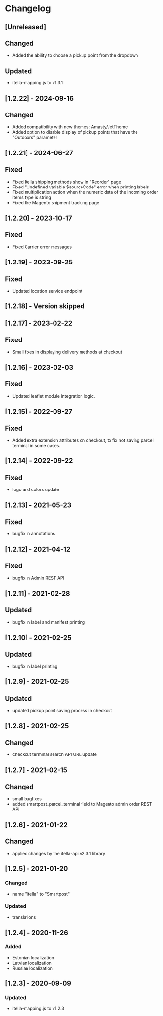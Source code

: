 # Changelog

## [Unreleased]
## Changed
- Added the ability to choose a pickup point from the dropdown

## Updated
- itella-mapping.js to v1.3.1

## [1.2.22] - 2024-09-16
## Changed
- Added compatibility with new themes:
    Amasty/JetTheme
- Added option to disable display of pickup points that have the "Outdoors" parameter

## [1.2.21] - 2024-06-27
## Fixed
- Fixed Itella shipping methods show in "Reorder" page
- Fixed "Undefined variable $sourceCode" error when printing labels
- Fixed multiplication action when the numeric data of the incoming order items type is string
- Fixed the Magento shipment tracking page

## [1.2.20] - 2023-10-17
## Fixed
- Fixed Carrier error messages

## [1.2.19] - 2023-09-25
## Fixed
- Updated location service endpoint

## [1.2.18] - Version skipped

## [1.2.17] - 2023-02-22
## Fixed
- Small fixes in displaying delivery methods at checkout

## [1.2.16] - 2023-02-03
## Fixed
- Updated leaflet module integration logic.

## [1.2.15] - 2022-09-27
## Fixed
- Added extra extension attributes on checkout, to fix not saving parcel terminal in some cases.

## [1.2.14] - 2022-09-22
## Fixed
- logo and colors update

## [1.2.13] - 2021-05-23
## Fixed
- bugfix in annotations

## [1.2.12] - 2021-04-12
## Fixed
- bugfix in Admin REST API

## [1.2.11] - 2021-02-28
## Updated
- bugfix in label and manifest printing

## [1.2.10] - 2021-02-25
## Updated
- bugfix in label printing

## [1.2.9] - 2021-02-25
## Updated
- updated pickup point saving process in checkout

## [1.2.8] - 2021-02-25
## Changed
- checkout terminal search API URL update

## [1.2.7] - 2021-02-15
## Changed
- small bugfixes
- added smartpost_parcel_terminal field to Magento admin order REST API

## [1.2.6] - 2021-01-22
## Changed
- applied changes by the itella-api v2.3.1 library

## [1.2.5] - 2021-01-20
### Changed
- name "Itella" to "Smartpost"

### Updated
- translations

## [1.2.4] - 2020-11-26
### Added
- Estonian localization
- Latvian localization
- Russian localization

## [1.2.3] - 2020-09-09
### Updated
- itella-mapping.js to v1.2.3
